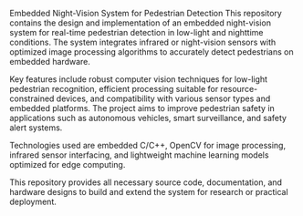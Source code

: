 Embedded Night-Vision System for Pedestrian Detection
This repository contains the design and implementation of an embedded night-vision system for real-time pedestrian detection in low-light and nighttime conditions. The system integrates infrared or night-vision sensors with optimized image processing algorithms to accurately detect pedestrians on embedded hardware.

Key features include robust computer vision techniques for low-light pedestrian recognition, efficient processing suitable for resource-constrained devices, and compatibility with various sensor types and embedded platforms. The project aims to improve pedestrian safety in applications such as autonomous vehicles, smart surveillance, and safety alert systems.

Technologies used are embedded C/C++, OpenCV for image processing, infrared sensor interfacing, and lightweight machine learning models optimized for edge computing.

This repository provides all necessary source code, documentation, and hardware designs to build and extend the system for research or practical deployment.
